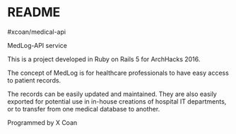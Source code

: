 # README

#xcoan/medical-api

MedLog-API service

This is a project developed in Ruby on Rails 5 for ArchHacks 2016.

The concept of MedLog is for healthcare professionals to have easy access to patient records.

The records can be easily updated and maintained.  They are also easily exported for potential use
in in-house creations of hospital IT departments, or to transfer from one medical database to another.

Programmed by X Coan
